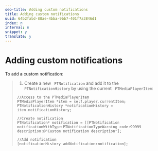 ```yaml
---
seo-title: Adding custom notifications
title: Adding custom notifications
uuid: 64b2fabd-88ae-4bba-9bb7-401f7a3846d1
index: n
internal: n
snippet: y
translate: y
---
```


# Adding custom notifications

To add a custom notification:
>1. Create a new ` PTNotification` and add it to the ` PTNotificationHistory` by using the current ` PTMediaPlayerItem`:
>
>   ```
>   //Access to the PTMediaPlayerItem  
>   PTMediaPlayerItem *item = self.player.currentItem; 
>   PTNotificationHistory *notificationHistory = item.notificationHistory; 
>    
>   //Create notification 
>   PTNotification* notification = [[PTNotification notificationWithType:PTNotificationTypeWarning code:99999 description:@"Custom notification description"]; 
>    
>   //Add notification 
>   [notificationHistory addNotification:notification];
>   ```
>
